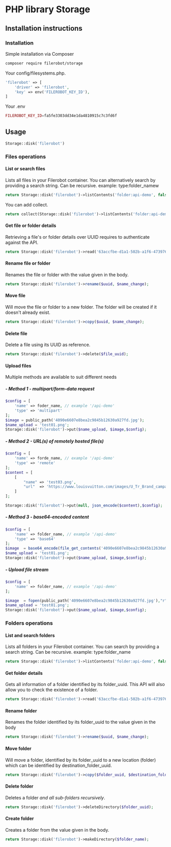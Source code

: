 # PHP library Storage

## Installation instructions

### Installation

Simple installation via Composer
```bash
composer require filerobot/storage
```

Your config/filesystems.php.
``` php
'filerobot' => [
    'driver' => 'filerobot',
    'key' => env('FILEROBOT_KEY_ID'),
]
```

Your .env
``` php
FILEROBOT_KEY_ID=fa5fe3303dd34e1da4810915c7c3fd6f
```
## Usage
``` php
Storage::disk('filerobot')
```
### Files operations
#### List or search files
Lists all files in your Filerobot container. You can alternatively search by providing a search string. Can be recursive.
example: type:folder_namew
``` php
return Storage::disk('filerobot')->listContents('folder:api-demo', false);
```
You can add collect.
``` php
return collect(Storage::disk('filerobot')->listContents('folder:api-demo', false))->where('name','test01')->first();
```

#### Get file or folder details
Retrieving a file's or folder details over UUID requires to authenticate against the API.
``` php
return Storage::disk('filerobot')->read('63accfbe-d1a1-502b-a1f6-47397645000e');
```

#### Rename file or folder
Renames the file or folder with the value given in the body.
``` php
return Storage::disk('filerobot')->rename($uuid, $name_change);
```

#### Move file
Will move the file or folder to a new folder. The folder will be created if it doesn't already exist.

``` php
return Storage::disk('filerobot')->copy($uuid, $name_change);
```

#### Delete file
Delete a file using its UUID as reference.
``` php
return Storage::disk('filerobot')->delete($file_uuid);
```

#### Upload files
Multiple methods are available to suit different needs

##### - Method 1 - multipart/form-data request
``` php
$config = [
    'name' => foder_name, // example '/api-demo'
    'type' => 'multipart'
];
$image = public_path('4090e6607e8bea2c9845b12630a927fd.jpg');
$name_upload = 'test01.png';
Storage::disk('filerobot')->put($name_upload, $image,$config);
```

##### - Method 2 - URL(s) of remotely hosted file(s)
``` php
$config = [
    'name' => forde_name, // example '/api-demo'
    'type' => 'remote'
];
$content = [
    [
        "name" => 'test03.png',
        "url"  => 'https://www.louisvuitton.com/images/U_Tr_Brand_campaign_Milos_DI3.jpg?wid=2048'
    ]
];

Storage::disk('filerobot')->put(null, json_encode($content),$config);
```

##### - Method 3 - base64-encoded content
``` php
$config = [
    'name' => folder_name, // example '/api-demo'
    'type' => 'base64'
];
$image  = base64_encode(file_get_contents('4090e6607e8bea2c9845b12630a927fd.jpg'));
$name_upload = 'test01.png';
Storage::disk('filerobot')->put($name_upload, $image,$config);
```

##### - Upload file stream
``` php
$config = [
    'name' => folder_name, // example '/api-demo'
];

$image  = fopen(public_path('4090e6607e8bea2c9845b12630a927fd.jpg'),"r");
$name_upload = 'test01.png';
Storage::disk('filerobot')->put($name_upload, $image,$config);
```

### Folders operations
#### List and search folders 
Lists all folders in your Filerobot container. You can search by providing a search string. Can be recursive.
example: type:folder_name
``` php
return Storage::disk('filerobot')->listContents('folder:api-demo', false);
```
#### Get folder details
Gets all information of a folder identified by its folder_uuid. This API will also allow you to check the existence of a folder.
``` php
return Storage::disk('filerobot')->read('63accfbe-d1a1-502b-a1f6-47397645000e');
```

#### Rename folder
Renames the folder identified by its folder_uuid to the value given in the body
``` php
return Storage::disk('filerobot')->rename($uuid, $name_change);
```

#### Move folder
Will move a folder, identified by its folder_uuid to a new location (folder) which can be identified by destination_folder_uuid.
``` php
return Storage::disk('filerobot')->copy($folder_uuid, $destination_folder_uuid);
```

#### Delete folder
Deletes a folder _and all sub-folders recursively_.
``` php
return Storage::disk('filerobot')->deleteDirectory($folder_uuid);
```

#### Create folder
Creates a folder from the value given in the body.
``` php
return Storage::disk('filerobot')->makeDirectory($folder_name);
```

